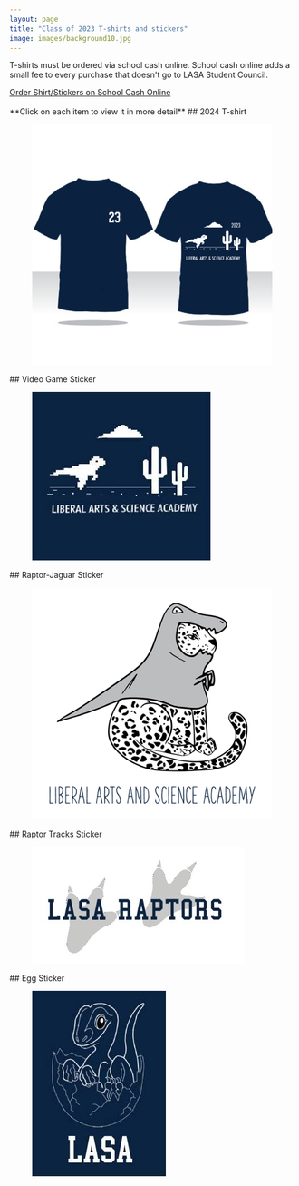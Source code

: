 ```yaml
---
layout: page
title: "Class of 2023 T-shirts and stickers"
image: images/background10.jpg
---
```

T-shirts must be ordered via school cash online. School cash online adds a small fee to every purchase that doesn't go to LASA Student Council.
<div markdown="0"><a href="https://example.com" target="_blank" class="btn btn--info">Order Shirt/Stickers on School Cash Online</a></div>
<br>
**Click on each item to view it in more detail**
## 2024 T-shirt
<figure>
    <a href="/images/2024shirt.jpg"><img src="/images/2023shirt.jpg"></a>
</figure>
## Video Game Sticker
<figure>
    <a href="/images/sticker1.jpg"><img src="/images/sticker1.jpg"></a>
</figure>
## Raptor-Jaguar Sticker
<figure>
    <a href="/images/sticker2.jpg"><img src="/images/sticker2.jpg"></a>
</figure>
## Raptor Tracks Sticker
<figure>
    <a href="/images/sticker3.jpg"><img src="/images/sticker3.jpg"></a>
</figure>
## Egg Sticker
<figure>
    <a href="/images/sticker4.jpg"><img src="/images/sticker4.jpg"></a>
</figure>
